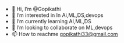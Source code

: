 - 👋 Hi, I’m @Gopikathi
- 👀 I’m interested in In Ai,ML,DS,devops
- 🌱 I’m currently learning AI,ML,DS
- 💞️ I’m looking to collaborate on ML,devops
- 📫 How to reachme gopikathi33@gmail.com

<!---
Gopikathi/Gopikathi is a ✨ special ✨ repository because its `README.md` (this file) appears on your GitHub profile.
You can click the Preview link to take a look at your changes.
--->
